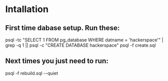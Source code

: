 # Intallation 

## First time dabase setup. Run these:

psql -tc "SELECT 1 FROM pg_database WHERE datname = 'hackerspace'" | grep -q 1 || psql -c "CREATE DATABASE hackerspace"
psql -f create.sql


## Next times you just need to run:

psql -f rebuild.sql --quiet